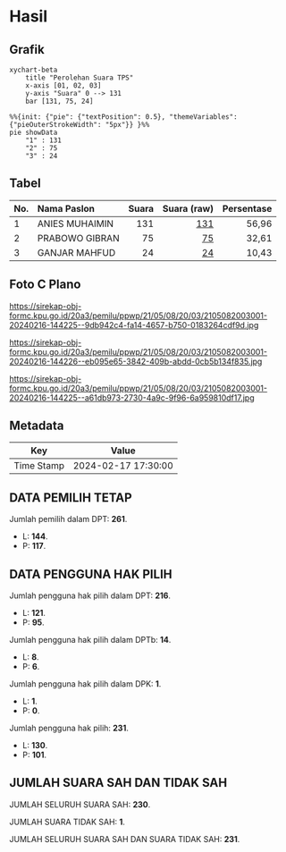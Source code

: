 # Hasil

## Grafik

```mermaid
xychart-beta
    title "Perolehan Suara TPS"
    x-axis [01, 02, 03]
    y-axis "Suara" 0 --> 131
    bar [131, 75, 24]
```

```mermaid
%%{init: {"pie": {"textPosition": 0.5}, "themeVariables": {"pieOuterStrokeWidth": "5px"}} }%%
pie showData
    "1" : 131
    "2" : 75
    "3" : 24
```

## Tabel

| No. | Nama Paslon    | Suara | Suara (raw) | Persentase |
|:--- |:-------------- | -----:| -----------:| ----------:|
| 1   | ANIES MUHAIMIN | 131   | [131][p-1]  | 56,96      |
| 2   | PRABOWO GIBRAN | 75    | [75][p-2]   | 32,61      |
| 3   | GANJAR MAHFUD  | 24    | [24][p-3]   | 10,43      |


[p-1]: https://github.com/gigit-pemilu/pemilu-2024-21-kepulauan-riau/blob/main/pilpres/hitung-suara/sub/21-kepulauan-riau/sub/05-kepulauan-anambas/sub/08-siantan-utara/sub/2003-bayat/sub/001-tps/sub/paslon-1.txt
[p-2]: https://github.com/gigit-pemilu/pemilu-2024-21-kepulauan-riau/blob/main/pilpres/hitung-suara/sub/21-kepulauan-riau/sub/05-kepulauan-anambas/sub/08-siantan-utara/sub/2003-bayat/sub/001-tps/sub/paslon-2.txt
[p-3]: https://github.com/gigit-pemilu/pemilu-2024-21-kepulauan-riau/blob/main/pilpres/hitung-suara/sub/21-kepulauan-riau/sub/05-kepulauan-anambas/sub/08-siantan-utara/sub/2003-bayat/sub/001-tps/sub/paslon-3.txt

## Foto C Plano

https://sirekap-obj-formc.kpu.go.id/20a3/pemilu/ppwp/21/05/08/20/03/2105082003001-20240216-144225--9db942c4-fa14-4657-b750-0183264cdf9d.jpg

https://sirekap-obj-formc.kpu.go.id/20a3/pemilu/ppwp/21/05/08/20/03/2105082003001-20240216-144226--eb095e65-3842-409b-abdd-0cb5b134f835.jpg

https://sirekap-obj-formc.kpu.go.id/20a3/pemilu/ppwp/21/05/08/20/03/2105082003001-20240216-144225--a61db973-2730-4a9c-9f96-6a959810df17.jpg


## Metadata

| Key        | Value               |
| ---------- | ------------------- |
| Time Stamp | 2024-02-17 17:30:00 |


## DATA PEMILIH TETAP

Jumlah pemilih dalam DPT: **261**.
 * L: **144**.
 * P: **117**.

## DATA PENGGUNA HAK PILIH

Jumlah pengguna hak pilih dalam DPT: **216**.
 * L: **121**.
 * P: **95**.

Jumlah pengguna hak pilih dalam DPTb: **14**.
 * L: **8**.
 * P: **6**.

Jumlah pengguna hak pilih dalam DPK: **1**.
 * L: **1**.
 * P: **0**.

Jumlah pengguna hak pilih: **231**.
 * L: **130**.
 * P: **101**.

## JUMLAH SUARA SAH DAN TIDAK SAH

JUMLAH SELURUH SUARA SAH: **230**.

JUMLAH SUARA TIDAK SAH: **1**.

JUMLAH SELURUH SUARA SAH DAN SUARA TIDAK SAH: **231**.


